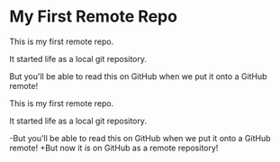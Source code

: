 # My First Remote Repo

This is my first remote repo.

It started life as a local git repository.

But you'll be able to read this on GitHub when we put it onto a GitHub remote!

This is my first remote repo.
 
 It started life as a local git repository.
 
-But you'll be able to read this on GitHub when we put it onto a GitHub remote!
+But now it *is* on GitHub as a remote repository!
